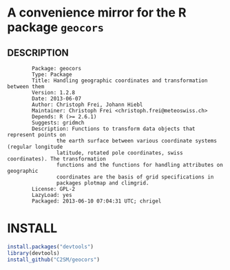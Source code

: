 # A convenience mirror for the R package `geocors`

## DESCRIPTION

			Package: geocors
			Type: Package
			Title: Handling geographic coordinates and transformation between them
			Version: 1.2.8
			Date: 2013-06-07
			Author: Christoph Frei, Johann Hiebl
			Maintainer: Christoph Frei <christoph.frei@meteoswiss.ch>
			Depends: R (>= 2.6.1)
			Suggests: gridmch
			Description: Functions to transform data objects that represent points on
					the earth surface between various coordinate systems (regular longitude
					latitude, rotated pole coordinates, swiss coordinates). The transformation
					functions and the functions for handling attributes on geographic 
					coordinates are the basis of grid specifications in 
					packages plotmap and climgrid.
			License: GPL-2
			LazyLoad: yes
			Packaged: 2013-06-10 07:04:31 UTC; chrigel

# INSTALL

 ~~~R
 install.packages("devtools")
 library(devtools)
 install_github("C2SM/geocors")
 ~~~

